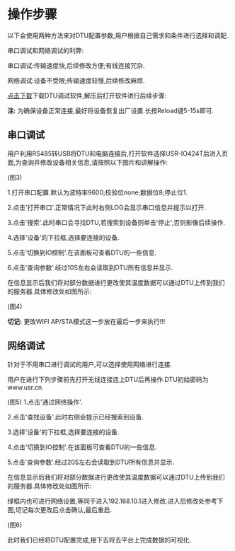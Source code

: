  # 操作步骤
 以下会使用两种方法来对DTU配置参数,用户根据自己需求和条件进行选择和调配.

 串口调试和网络调试的利弊:

 串口调试:传输速度快,后续修改方便;有线连接冗杂.

 网络调试:设备不受限;传输速度较慢,后续修改麻烦.

[点击下载](https://www.usr.cn/Down/USR-IO_set_V2.2.9.rar)下载DTU调试软件,解压后打开软件进行后续步骤:

 **注:** 为确保设备正常连接,最好将设备恢复出厂设置.长按Reload键5-15s即可.

 ## 串口调试

用户利用RS485转USB将DTU和电脑连接后,打开软件选择USR-IO424T后进入页面,为查询并修改设备相关信息,请按照以下图片和讲解操作:

(图3)

1.打开串口配置.默认为波特率9600;校验位none;数据位8;停止位1.

2.点击'打开串口'.正常情况下此时右侧LOG会显示串口信息并提示以打开.

3.点击'搜索'.此时串口会寻找DTU,若搜索到设备则单击'停止',否则影像后续操作.

4.选择'设备'的下拉框,选择要连接的设备.

5.点击'切换到IO控制'.在该面板可查看DTU的一些信息.

6.点击'查询参数'.经过10S左右会读取到DTU所有信息并显示.

在信息显示后我们将对部分数据进行更改使其温度数据可以通过DTU上传到我们的服务器.具体修改处如图所示:

(图4)

 **切记:** 更改WIFI AP/STA模式这一步放在最后一步来执行!!!


 ## 网络调试

 针对于不用串口进行调试的用户,可以选择使用网络进行连接.

 用户在进行下列步骤前先打开无线连接连上DTU后再操作.DTU初始密码为www.usr.cn

 (图5)
 1.点击'通过网络操作'.

2.点击'查找设备'.此时右侧会提示已经搜索到设备.

3.选择'设备'的下拉框,选择要连接的设备.

4.点击'切换到IO控制'.在该面板可查看DTU的一些信息.

5.点击'查询参数'.经过20S左右会读取到DTU所有信息并显示.

在信息显示后我们将对部分数据进行更改使其温度数据可以通过DTU上传到我们的服务器.具体修改处如图所示:

 绿框内也可进行网络设置,等同于进入192.168.10.1进入修改.进入后修改处参考下图,切记每次更改后点击确认,最后重启.

 (图6)

 此时我们已经将DTU配置完成,接下去将去平台上完成数据的可视化.








